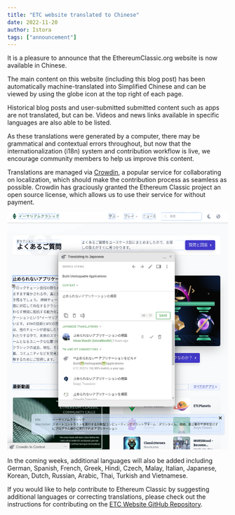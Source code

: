 ```yaml
---
title: "ETC website translated to Chinese"
date: 2022-11-20
author: Istora
tags: ["announcement"]
---
```


It is a pleasure to announce that the EthereumClassic.org website is now available in Chinese.

The main content on this website (including this blog post) has been automatically machine-translated into Simplified Chinese and can be viewed by using the globe icon at the top right of each page. 

Historical blog posts and user-submitted submitted content such as apps are not translated, but can be. Videos and news links available in specific languages are also able to be listed.

As these translations were generated by a computer, there may be grammatical and contextual errors throughout, but now that the internationalization (i18n) system and contribution workflow is live, we encourage community members to help us improve this content.

Translations are managed via [Crowdin](https://crowdin.com), a popular service for collaborating on localization, which should make the contribution process as seamless as possible. Crowdin has graciously granted the Ethereum Classic project an open source license, which allows us to use their service for without payment.

![Screenshot of Crowdin Inline Editor](./crowdin.png)

In the coming weeks, additional languages will also be added including German, Spanish, French, Greek, Hindi, Czech, Malay, Italian, Japanese, Korean, Dutch, Russian, Arabic, Thai, Turkish and Vietnamese. 

If you would like to help contribute to Ethereum Classic by suggesting additional languages or correcting translations, please check out the instructions for contributing on the [ETC Website GitHub Repository](https://github.com/ethereumclassic/ethereumclassic.github.io).